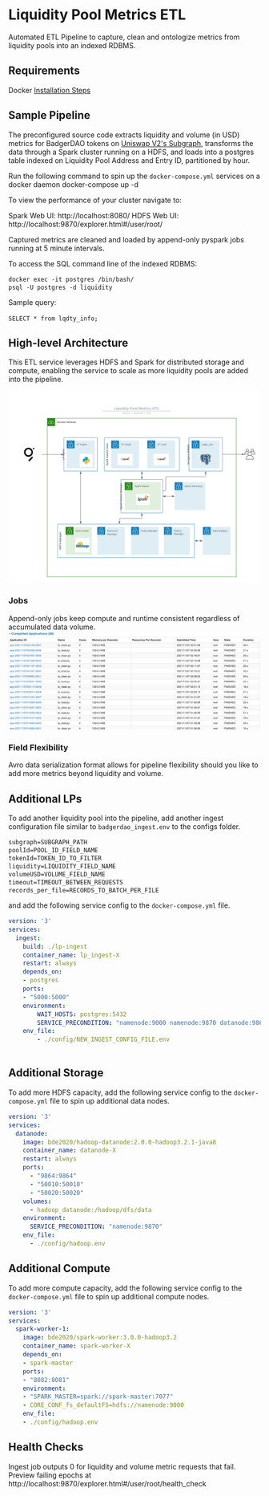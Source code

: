 

# Liquidity Pool Metrics ETL
Automated ETL Pipeline to capture, clean and ontologize metrics from liquidity pools into an indexed RDBMS.

## Requirements

Docker [Installation Steps](https://docs.docker.com/get-docker/)

## Sample Pipeline
The preconfigured source code extracts liquidity and volume (in USD) metrics for BadgerDAO tokens on [Uniswap V2's Subgraph](https://thegraph.com/hosted-service/subgraph/uniswap/uniswap-v2), transforms the data through a Spark cluster running on a HDFS, and loads into a postgres table indexed on Liquidity Pool Address and Entry ID, partitioned by hour. 

Run the following command to spin up the `docker-compose.yml` services on a docker daemon
    docker-compose up -d

To view the performance of your cluster navigate to:

Spark Web UI: http://localhost:8080/
HDFS Web UI: http://localhost:9870/explorer.html#/user/root/

Captured metrics are cleaned and loaded by append-only pyspark jobs running at 5 minute intervals.  

To access the SQL command line of the indexed RDBMS:

    docker exec -it postgres /bin/bash/
    psql -U postgres -d liquidity

Sample query:

`SELECT * from lqdty_info;`

## High-level Architecture
This ETL service leverages HDFS and Spark for distributed storage and compute, enabling the service to scale as more liquidity pools are added into the pipeline.

![Architecture Diagram](https://github.com/goonlagoon/chainlink-lp/blob/main/media/architecture.png?raw=true)

### Jobs
Append-only jobs keep compute and runtime consistent regardless of accumulated data volume. 
![Architecture Diagram](https://github.com/goonlagoon/chainlink-lp/blob/main/media/jobs.png?raw=true)

### Field Flexibility
Avro data serialization format allows for pipeline flexibility should you like to add more metrics beyond liquidity and volume.

## Additional LPs
To add another liquidity pool into the pipeline, add another ingest configuration file similar to `badgerdao_ingest.env` to the configs folder.

```env
subgraph=SUBGRAPH_PATH
poolId=POOL_ID_FIELD_NAME
tokenId=TOKEN_ID_TO_FILTER
liquidity=LIQUIDITY_FIELD_NAME
volumeUSD=VOLUME_FIELD_NAME
timeout=TIMEOUT_BETWEEN_REQUESTS
records_per_file=RECORDS_TO_BATCH_PER_FILE
```

and add the following service config to the `docker-compose.yml` file.

```yml
version: '3'
services:
  ingest:
    build: ./lp-ingest
    container_name: lp_ingest-X
    restart: always
    depends_on:
    - postgres
    ports: 
    - "5000:5000"
    environment:
        WAIT_HOSTS: postgres:5432
        SERVICE_PRECONDITION: "namenode:9000 namenode:9870 datanode:9864"
    env_file:
        - ./config/NEW_INGEST_CONFIG_FILE.env
    
```

## Additional Storage
To add more HDFS capacity, add the following service config to the `docker-compose.yml` file to spin up additional data nodes.
```yml
version: '3'
services:
  datanode:
    image: bde2020/hadoop-datanode:2.0.0-hadoop3.2.1-java8
    container_name: datanode-X
    restart: always
    ports:
      - "9864:9864"
      - "50010:50010"
      - "50020:50020"
    volumes:
      - hadoop_datanode:/hadoop/dfs/data
    environment:
      SERVICE_PRECONDITION: "namenode:9870"
    env_file:
      - ./config/hadoop.env
```

## Additional Compute
To add more compute capacity, add the following service config to the `docker-compose.yml` file to spin up additional compute nodes.
```yml
version: '3'
services:
  spark-worker-1:
    image: bde2020/spark-worker:3.0.0-hadoop3.2
    container_name: spark-worker-X
    depends_on:
    - spark-master
    ports:
    - "8082:8081"
    environment:
    - "SPARK_MASTER=spark://spark-master:7077"
    - CORE_CONF_fs_defaultFS=hdfs://namenode:9000
    env_file:
    - ./config/hadoop.env
```

## Health Checks

Ingest job outputs 0 for liquidity and volume metric requests that fail. Preview failing epochs at http://localhost:9870/explorer.html#/user/root/health_check  